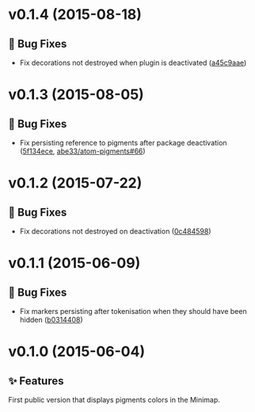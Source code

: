<a name="v0.1.4"></a>
# v0.1.4 (2015-08-18)

## :bug: Bug Fixes

- Fix decorations not destroyed when plugin is deactivated ([a45c9aae](https://github.com/abe33/minimap-pigments/commit/a45c9aaef130d3285ecf10cc2b5d178f22fd9a6b))

<a name="v0.1.3"></a>
# v0.1.3 (2015-08-05)

## :bug: Bug Fixes

- Fix persisting reference to pigments after package deactivation ([5f134ece](https://github.com/abe33/minimap-pigments/commit/5f134ece622768bdbf2ee503a53609dd0bc8c55f), [abe33/atom-pigments#66](https://github.com/abe33/atom-pigments/issues/66))

<a name="v0.1.2"></a>
# v0.1.2 (2015-07-22)

## :bug: Bug Fixes

- Fix decorations not destroyed on deactivation ([0c484598](https://github.com/abe33/minimap-pigments/commit/0c4845986cbd336ed982a2f266b7dd3d4285daab))

<a name="v0.1.1"></a>
# v0.1.1 (2015-06-09)

## :bug: Bug Fixes

- Fix markers persisting after tokenisation when they should have been hidden ([b0314408](https://github.com/abe33/minimap-pigments/commit/b0314408590b53f93734d66b5f7ce96dd265bfc3))

<a name="v0.1.0"></a>
# v0.1.0 (2015-06-04)

## :sparkles: Features

First public version that displays pigments colors in the Minimap.
